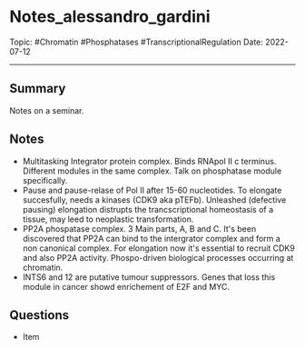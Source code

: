 
# Notes_alessandro_gardini
Topic: #Chromatin #Phosphatases #TranscriptionalRegulation 
Date: 2022-07-12

---

## Summary
Notes on a seminar.

## Notes
- Multitasking Integrator protein complex. Binds RNApol II c terminus. Different modules in the same complex. Talk on phosphatase module specifically.
- Pause and pause-relase of Pol II after 15-60 nucleotides. To elongate succesfully, needs a kinases (CDK9 aka pTEFb). Unleashed (defective pausing) elongation distrupts the trancscriptional homeostasis of a tissue, may leed to neoplastic transformation.
- PP2A phospatase complex. 3 Main parts, A, B and C. It's been discovered that PP2A can bind to the intergrator complex and form a non canonical complex. For elongation now it's essential to recruit CDK9 and also PP2A activity. Phospo-driven biological processes occurring at chromatin.
- INTS6 and 12 are putative tumour suppressors. Genes that loss this module in cancer showd enrichement of E2F and MYC.

## Questions
- Item



